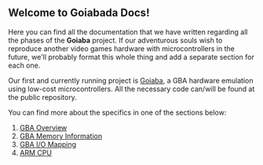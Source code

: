## Welcome to Goiabada Docs!

Here you can find all the documentation that we have written regarding all the phases of the **Goiaba** project. If our adventurous souls wish to reproduce another video games hardware with microcontrollers in the future, we'll probably format this whole thing and add a separate section for each one.

Our first and currently running project is [Goiaba](https://github.com/goiabada/firmware), a GBA hardware emulation using low-cost microcontrollers. All the necessary code can/will be found at the public repository.

You can find more about the specifics in one of the sections below:

1. [GBA Overview](https://goiabada.github.io/docs/sections/overview/index)
2. [GBA Memory Information](https://goiabada.github.io/docs/sections/memory/index)
3. [GBA I/O Mapping](https://goiabada.github.io/docs/sections/io/map)
4. [ARM CPU](https://goiabada.github.io/docs/sections/arm-cpu/index)